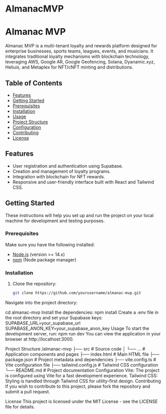 # AlmanacMVP

# Almanac MVP

Almanac MVP is a multi-tenant loyalty and rewards platform designed for enterprise businesses, sports teams, leagues, events, and musicians. It integrates traditional loyalty mechanisms with blockchain technology, leveraging AWS, Google AR, Google Geofencing, Solana, Dyanamic.xyz, Heliuis, and Metaplex for NFT/cNFT minting and distributions.

## Table of Contents

- [Features](#features)
- [Getting Started](#getting-started)
- [Prerequisites](#prerequisites)
- [Installation](#installation)
- [Usage](#usage)
- [Project Structure](#project-structure)
- [Configuration](#configuration)
- [Contributing](#contributing)
- [License](#license)

## Features

- User registration and authentication using Supabase.
- Creation and management of loyalty programs.
- Integration with blockchain for NFT rewards.
- Responsive and user-friendly interface built with React and Tailwind CSS.

## Getting Started

These instructions will help you set up and run the project on your local machine for development and testing purposes.

### Prerequisites

Make sure you have the following installed:

- [Node.js](https://nodejs.org/) (version >= 14.x)
- [npm](https://www.npmjs.com/) (Node package manager)

### Installation

1. Clone the repository:
   ```bash
   git clone https://github.com/yourusername/almanac-mvp.git
Navigate into the project directory:

cd almanac-mvp
Install the dependencies:
npm install
Create a .env file in the root directory and set your Supabase keys:
SUPABASE_URL=your_supabase_url
SUPABASE_ANON_KEY=your_supabase_anon_key
Usage
To start the development server, run:
npm run dev
You can view the application in your browser at http://localhost:3000.

Project Structure
/almanac-mvp
├── src                    # Source code
│   └── ...                # Application components and pages
├── index.html            # Main HTML file
├── package.json           # Project metadata and dependencies
├── vite.config.ts        # Vite configuration file
├── tailwind.config.js     # Tailwind CSS configuration
└── README.md              # Project documentation
Configuration
Vite: The project is configured using Vite for a fast development experience.
Tailwind CSS: Styling is handled through Tailwind CSS for utility-first design.
Contributing
If you wish to contribute to this project, please fork the repository and submit a pull request.

License
This project is licensed under the MIT License - see the LICENSE file for details.
